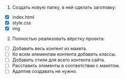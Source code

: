 1. Создать новую папку, в ней сделать заготовку:
- [x] index.html
- [x] style.css
- [x] img

2. Полностью реализовать вёрстку проекта:
- [ ] Добавить весь контент из макета.
- [ ] Ко всем элементам контента добавить классы.
- [ ] Добавить стили для всего контента сайта.
- [ ] Расставить элементы в соответствии с макетом.
- [ ] Адаптив создавать не нужно.